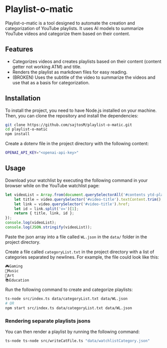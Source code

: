 # Playlist-o-matic

Playlist-o-matic is a tool designed to automate the creation and categorization of YouTube playlists. It uses AI models to summarize YouTube videos and categorize them based on their content.

## Features

- Categorizes videos and creates playlists based on their content (content getter not working ATM) and title.
- Renders the playlist as markdown files for easy reading.
- (BROKEN) Uses the subtitle of the video to summarize the videos and use that as a basis for categorization.

## Installation

To install the project, you need to have Node.js installed on your machine. Then, you can clone the repository and install the dependencies:

```sh
git clone https://github.com/sajtosM/playlist-o-matic.git
cd playlist-o-matic
npm install
```

Create a dotenv file in the project directory with the following content:

```sh
OPENAI_API_KEY="<openai-api-key>"
```

## Usage

Download your watchlist by executing the following command in your browser while on the YouTube watchlist page:

```js
let videoList = Array.from(document.querySelectorAll('#contents ytd-playlist-video-renderer')).map(video => {
    let title = video.querySelector('#video-title').textContent.trim();
    let link = video.querySelector('#video-title').href;
    let id = link.split('v=')[1];
    return { title, link, id };
});
console.log(videoList);
console.log(JSON.stringify(videoList));
```

Paste the json array into a file called `WL.json` in the `data/` folder in the project directory. 

Create a file called `categoryList.txt` in the project directory with a list of categories separated by newlines. For example, the file could look like this:

```txt
🎮Gaming
🎵Music
🎨Art
📚Education
```

Run the following command to create and categorize playlists:

```sh
ts-node src/index.ts data/categoryList.txt data/WL.json
# OR
npm start src/index.ts data/categoryList.txt data/WL.json
```

### Rendering separate playlists jsons

You can then render a playlist by running the following command:

```sh
ts-node ts-node src/writeCatFile.ts "data/watchlistCategory.json"
```
